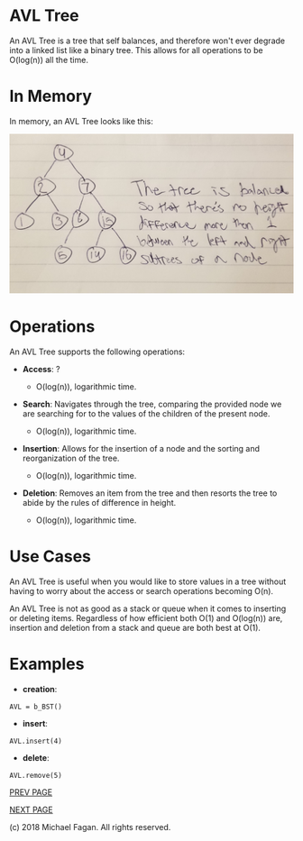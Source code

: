 # AVL Tree

An AVL Tree is a tree that self balances, and therefore won't ever degrade into a linked list like a binary tree. This allows for all operations to be O(log(n)) all the time.

# In Memory

In memory, an AVL Tree looks like this:

![Image of AVL Tree in Memory](images/avltree.jpg)

# Operations

An AVL Tree supports the following operations:

* **Access**: ?
  * O(log(n)), logarithmic time.

* **Search**: Navigates through the tree, comparing the provided node we are searching for to the values of the children of the present node.
  * O(log(n)), logarithmic time.

* **Insertion**: Allows for the insertion of a node and the sorting and reorganization of the tree.
  * O(log(n)), logarithmic time.

* **Deletion**: Removes an item from the tree and then resorts the tree to abide by the rules of difference in height.
  * O(log(n)), logarithmic time.

# Use Cases

An AVL Tree is useful when you would like to store values in a tree without having to worry about the access or search operations becoming O(n).

An AVL Tree is not as good as a stack or queue when it comes to inserting or deleting items. Regardless of how efficient both O(1) and O(log(n)) are, insertion and deletion from a stack and queue are both best at O(1).

# Examples

* **creation**:

~~~
AVL = b_BST()
~~~

* **insert**:

~~~
AVL.insert(4)
~~~

* **delete**:

~~~
AVL.remove(5)
~~~

[PREV PAGE](bst.md)

[NEXT PAGE](hashtable.md)

(c) 2018 Michael Fagan. All rights reserved.

